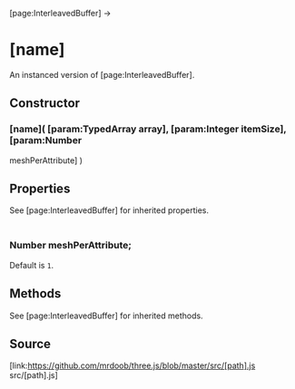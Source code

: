 [page:InterleavedBuffer] →

# [name]

An instanced version of [page:InterleavedBuffer].

## Constructor

### [name]( [param:TypedArray array], [param:Integer itemSize], [param:Number
meshPerAttribute] )

## Properties

See [page:InterleavedBuffer] for inherited properties.

### <br/> Number meshPerAttribute; <br/>

Default is `1`.

## Methods

See [page:InterleavedBuffer] for inherited methods.

## Source

[link:https://github.com/mrdoob/three.js/blob/master/src/[path].js
src/[path].js]

